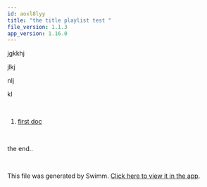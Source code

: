 ```yaml
---
id: aoxl8lyy
title: "the title playlist test "
file_version: 1.1.3
app_version: 1.16.0
---
```


<!-- Intro - Do not remove this comment -->
jgkkhj

jlkj

nlj

kl

<br/>

<!-- Steps - Do not remove this comment -->
1. [first doc](first-doc.ojhe4poo.sw.md)


<br/>

<!-- Summary - Do not remove this comment -->
the end..

<br/>

This file was generated by Swimm. [Click here to view it in the app](https://swimm-web-app.web.app/repos/Z2l0aHViJTNBJTNBZWNvbW0lM0ElM0Ftb3NoaWtzd2ltbQ==/playlists/aoxl8lyy).

